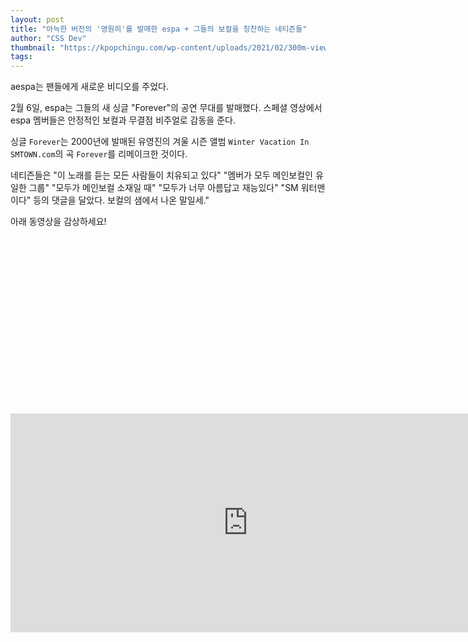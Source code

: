 ```yaml
---
layout: post
title: "아늑한 버전의 '영원히'를 발매한 espa + 그들의 보컬을 칭찬하는 네티즌들"
author: "CSS Dev"
thumbnail: "https://kpopchingu.com/wp-content/uploads/2021/02/300m-views-2-1-890x512.png"
tags: 
---
```



aespa는 팬들에게 새로운 비디오를 주었다.

2월 6일, espa는 그들의 새 싱글 "Forever"의 공연 무대를 발매했다. 스페셜 영상에서 espa 멤버들은 안정적인 보컬과 무결점 비주얼로 감동을 준다.

싱글 `Forever`는 2000년에 발매된 유영진의 겨울 시즌 앨범 `Winter Vacation In SMTOWN.com`의 곡 `Forever`를 리메이크한 것이다.

네티즌들은 "이 노래를 듣는 모든 사람들이 치유되고 있다" "멤버가 모두 메인보컬인 유일한 그룹" "모두가 메인보컬 소재일 때" "모두가 너무 아름답고 재능있다" "SM 워터맨이다" 등의 댓글을 달았다. 보컬의 샘에서 나온 말일세."

아래 동영상을 감상하세요!


<div class="video_wrapper" style="padding-top: 56.25%;">
    <iframe width="760" height="350" frameborder="0" allow="accelerometer; autoplay; clipboard-write; encrypted-media; gyroscope; picture-in-picture" allowfullscreen="" class="lazyload" src="https://www.youtube.com/embed/8UnLnqQnZAM"></iframe>
</div>
